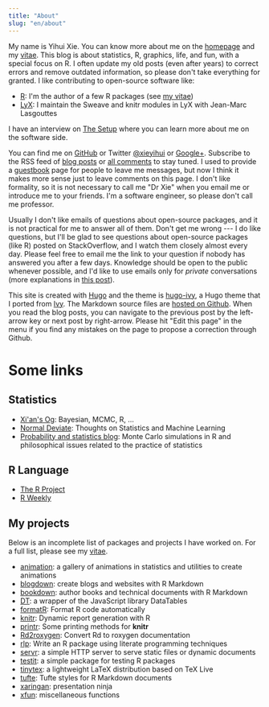 ```yaml
---
title: "About"
slug: "en/about"
---
```


My name is Yihui Xie. You can know more about me on the [homepage](/) and my [vitae](../vitae/). This blog is about statistics, R, graphics, life, and fun, with a special focus on R. I often update my old posts (even after years) to correct errors and remove outdated information, so please don't take everything for granted. I like contributing to open-source software like:

- [R](https://www.r-project.org): I'm the author of a few R packages (see [my vitae](../vitae/))
- [LyX](http://www.lyx.org): I maintain the Sweave and knitr modules in LyX with Jean-Marc Lasgouttes

I have an interview on [The Setup](https://usesthis.com/interviews/yihui.xie/) where you can learn more about me on the software side.

You can find me on [GitHub](https://github.com/yihui/) or Twitter [@xieyihui](http://twitter.com/xieyihui) or [Google+](https://plus.google.com/u/0/109653178371807724268/posts). Subscribe to the RSS feed of [blog posts](../index.xml) or [all comments](https://yihui.disqus.com/latest.rss) to stay tuned. I used to provide a [guestbook](../guestbook/) page for people to leave me messages, but now I think it makes more sense just to leave comments on this page. I don't like formality, so it is not necessary to call me "Dr Xie" when you email me or introduce me to your friends. I'm a software engineer, so please don't call me professor.

Usually I don't like emails of questions about open-source packages, and it is not practical for me to answer all of them. Don't get me wrong --- I do like questions, but I'll be glad to see questions about open-source packages (like R) posted on StackOverflow, and I watch them closely almost every day. Please feel free to email me the link to your question if nobody has answered you after a few days. Knowledge should be open to the public whenever possible, and I'd like to use emails only for _private_ conversations (more explanations in [this post](/en/2017/08/so-gh-email/)).

This site is created with [Hugo](https://gohugo.io) and the theme is [hugo-ivy](https://github.com/yihui/hugo-ivy), a Hugo theme that I ported from [Ivy](https://github.com/dmulholland/ivy). The Markdown source files are [hosted on Github](https://github.com/rbind/yihui). When you read the blog posts, you can navigate to the previous post by the left-arrow key or next post by right-arrow. Please hit "Edit this page" in the menu if you find any mistakes on the page to propose a correction through Github.

# Some links

## Statistics

- [Xi'an's Og](http://xianblog.wordpress.com/): Bayesian, MCMC, R, ...
- [Normal Deviate](http://normaldeviate.wordpress.com/): Thoughts on Statistics and Machine Learning
- [Probability and statistics blog](http://www.statisticsblog.com/): Monte Carlo simulations in R and philosophical issues related to the practice of statistics

## R Language

- [The R Project](http://www.r-project.org/)
- [R Weekly](https://rweekly.org)

## My projects

Below is an incomplete list of packages and projects I have worked on. For a full list, please see my [vitae](../vitae).

- [animation](/animation/): a gallery of animations in statistics and utilities to create animations
- [blogdown](https://github.com/rstudio/blogdown): create blogs and websites with R Markdown
- [bookdown](https://bookdown.org): author books and technical documents with R Markdown
- [DT](https://github.com/rstudio/DT): a wrapper of the JavaScript library DataTables
- [formatR](/formatr/): Format R code automatically
- [knitr](/knitr/): Dynamic report generation with R
- [printr](/printr/): Some printing methods for **knitr**
- [Rd2roxygen](/Rd2roxygen/): Convert Rd to roxygen documentation
- [rlp](/rlp/): Write an R package using literate programming techniques
- [servr](https://github.com/yihui/servr): a simple HTTP server to serve static files or dynamic documents
- [testit](https://github.com/yihui/testit): a simple package for testing R packages
- [tinytex](/tinytex/): a lightweight LaTeX distribution based on TeX Live
- [tufte](https://github.com/rstudio/tufte): Tufte styles for R Markdown documents
- [xaringan](https://github.com/yihui/xaringan): presentation ninja
- [xfun](/xfun/): miscellaneous functions
